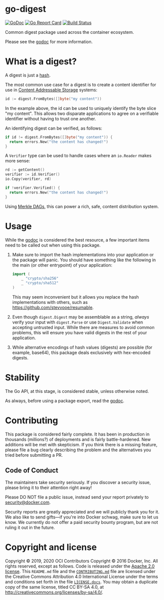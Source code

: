 # go-digest

[![GoDoc](https://godoc.org/github.com/docker/go-digest?status.svg)](https://godoc.org/github.com/docker/go-digest) [![Go Report Card](https://goreportcard.com/badge/github.com/docker/go-digest)](https://goreportcard.com/report/github.com/docker/go-digest) [![Build Status](https://travis-ci.org/docker/go-digest.svg?branch=master)](https://travis-ci.org/docker/go-digest)

Common digest package used across the container ecosystem.

Please see the [godoc](https://godoc.org/github.com/docker/go-digest) for more information.

# What is a digest?

A digest is just a [hash](https://en.wikipedia.org/wiki/Hash_function).

The most common use case for a digest is to create a content identifier for use in [Content Addressable Storage](https://en.wikipedia.org/wiki/Content-addressable_storage) systems:

```go
id := digest.FromBytes([]byte("my content"))
```

In the example above, the id can be used to uniquely identify the byte slice "my content".
This allows two disparate applications to agree on a verifiable identifier without having to trust one another.

An identifying digest can be verified, as follows:

```go
if id != digest.FromBytes([]byte("my content")) {
  return errors.New("the content has changed!")
}
```

A `Verifier` type can be used to handle cases where an `io.Reader` makes more sense:

```go
rd := getContent()
verifier := id.Verifier()
io.Copy(verifier, rd)

if !verifier.Verified() {
  return errors.New("the content has changed!")
}
```

Using [Merkle DAGs](https://en.wikipedia.org/wiki/Merkle_tree), this can power a rich, safe, content distribution system.

# Usage

While the [godoc](https://godoc.org/github.com/docker/go-digest) is 
considered the best resource, a few important items need to be called 
out when using this package.

1. Make sure to import the hash implementations into your application or the package will panic.
    You should have something like the following in the main (or other entrypoint) of your application:
   
    ```go
    import (
        _ "crypto/sha256"
        _ "crypto/sha512"
    )
    ```
    This may seem inconvenient but it allows you replace the hash 
    implementations with others, such as https://github.com/stevvooe/resumable.
 
2. Even though `digest.Digest` may be assemblable as a string, _always_ verify your input with `digest.Parse` or use `Digest.Validate` when accepting untrusted input.
    While there are measures to avoid common problems, this will ensure you have valid digests in the rest of your application.

3. While alternative encodings of hash values (digests) are possible (for example, base64), this package deals exclusively with hex-encoded digests.

# Stability

The Go API, at this stage, is considered stable, unless otherwise noted.

As always, before using a package export, read the [godoc](https://godoc.org/github.com/docker/go-digest).

# Contributing

This package is considered fairly complete.
It has been in production in thousands (millions?) of deployments and is fairly battle-hardened.
New additions will be met with skepticism.
If you think there is a missing feature, please file a bug clearly describing the problem and the alternatives you tried before submitting a PR.

## Code of Conduct

The maintainers take security seriously. If you discover a security 
issue, please bring it to their attention right away!

Please DO NOT file a public issue, instead send your report privately
to security@docker.com.

Security reports are greatly appreciated and we will publicly thank you 
for it. We also like to send gifts—if you're into Docker schwag, make 
sure to let us know. We currently do not offer a paid security bounty 
program, but are not ruling it out in the future.

# Copyright and license

Copyright © 2019, 2020 OCI Contributors
Copyright © 2016 Docker, Inc.
All rights reserved, except as follows.
Code is released under the [Apache 2.0 license](LICENSE).
This `README.md` file and the [`CONTRIBUTING.md`](CONTRIBUTING.md) file are licensed under the Creative Commons Attribution 4.0 International License under the terms and conditions set forth in the file [`LICENSE.docs`](LICENSE.docs).
You may obtain a duplicate copy of the same license, titled CC BY-SA 4.0, at http://creativecommons.org/licenses/by-sa/4.0/.

[security]: https://github.com/opencontainers/org/blob/master/security
[code-of-conduct]: https://github.com/opencontainers/org/blob/master/CODE_OF_CONDUCT.md
